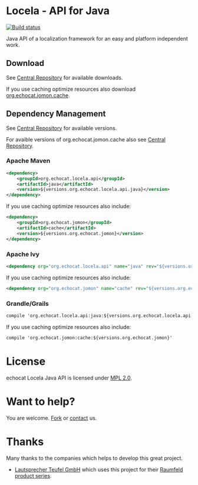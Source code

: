 # Locela - API for Java

[![Build status](https://api.travis-ci.org/echocat/locela-api-java.png)](https://travis-ci.org/echocat/locela-api-java)

Java API of a localization framework for an easy and platform independent work.

## Download

See [Central Repository](http://search.maven.org/#search|ga|1|g:org.echocat.locela.api%20AND%20a:java) for available downloads.

If you use caching optimize resources also download [org.echocat.jomon.cache](http://search.maven.org/#search|ga|1|g:org.echocat.jomon%20AND%20a:cache).

## Dependency Management

See [Central Repository](http://search.maven.org/#search|ga|1|g:org.echocat.locela.api%20AND%20a:java) for available versions.

For avaible versions of org.echocat.jomon.cache also see [Central Repository](http://search.maven.org/#search|ga|1|g:org.echocat.jomon%20AND%20a:cache).

### Apache Maven

```xml 
<dependency>
    <groupId>org.echocat.locela.api</groupId>
    <artifactId>java</artifactId>
    <version>${versions.org.echocat.locela.api.java}</version>
</dependency>
```
If you use caching optimize resources also include:
```xml 
<dependency>
    <groupId>org.echocat.jomon</groupId>
    <artifactId>cache</artifactId>
    <version>${versions.org.echocat.jomon}</version>
</dependency>
```

### Apache Ivy

```xml
<dependency org="org.echocat.locela.api" name="java" rev="${versions.org.echocat.locela.api.java}" />
```

If you use caching optimize resources also include:
```xml 
<dependency org="org.echocat.jomon" name="cache" rev="${versions.org.echocat.jomon}" />
```

### Grandle/Grails

```txt
compile 'org.echocat.locela.api:java:${versions.org.echocat.locela.api.java}'
```

If you use caching optimize resources also include:
```txt 
compile 'org.echocat.jomon:cache:${versions.org.echocat.jomon}'
```
# License

echocat Locela Java API is licensed under [MPL 2.0](http://mozilla.org/MPL/2.0/).

# Want to help?

You are welcome. [Fork](https://github.com/echocat/locela-api-java/fork) or [contact](mailto:contact@echocat.org) us.

# Thanks

Many thanks to the companies which helps to develop this great project.

* [Lautsprecher Teufel GmbH](https://teufelaudio.com) which uses this project for their [Raumfeld product series](https://raumfeld.com).
